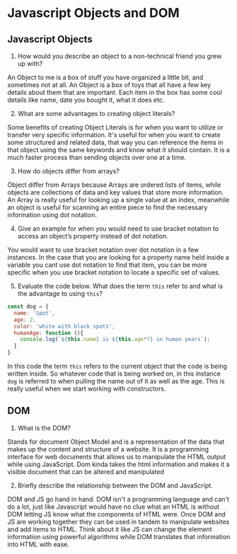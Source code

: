 # Javascript Objects and DOM

## Javascript Objects

1. How would you describe an object to a non-technical friend you grew up with?

An Object to me is a box of stuff you have organized a little bit, and sometimes not at all.
An Object is a box of toys that all have a few key details about them that are important. Each item in the box has some cool details like name, date you bought it, what it does etc.

2. What are some advantages to creating object literals?

Some benefits of creating Object Literals is for when you want to utilize or transfer very specific information. It's useful for when you want to create some structured and related data, that way you can reference the items in that object using the same keywords and know what it should contain. It is a much faster process than sending objects over one at a time.

3. How do objects differ from arrays?

Object differ from Arrays because Arrays are ordered lists of items, while objects are collections of data and key values that store more information. An Array is really useful for looking up a single value at an index, meanwhile an object is useful for scanning an entire piece to find the necessary information using dot notation.

4. Give an example for when you would need to use bracket notation to access an object’s property instead of dot notation.

You would want to use bracket notation over dot notation in a few instances. In the case that you are looking for a property name held inside a variable you cant use dot notation to find that item, you can be more specific when you use bracket notation to locate a specific set of values.

5. Evaluate the code below. What does the term `this` refer to and what is the advantage to using `this`?

```javascript
const dog = {
  name: 'Spot',
  age: 2,
  color: 'white with black spots',
  humanAge: function (){
    console.log(`${this.name} is ${this.age*7} in human years`);
  }
}
```
In this code the term `this` refers to the current object that the code is being written inside. So whatever code that is being worked on, in this instance `dog` is referred to when pulling the name out of it as well as the age. This is really useful when we start working with constructors.

## DOM

1. What is the DOM?

Stands for document Object Model and is a representation of the data that makes up the content and structure of a website. It is a programming interface for web documents that allows us to manipulate the HTML output while using JavaScript. Dom kinda takes the html information and makes it a visible document that can be altered and manipulated

2. Briefly describe the relationship between the DOM and JavaScript.

DOM and JS go hand in hand. DOM isn't a programming language and can't do a lot, just like Javascript would have no clue what an HTML is without DOM letting JS know what the components of HTML were. Once DOM and JS are working together they can be used in tandem to manipulate websites and add items to HTML. Think about it like JS can change the element information using powerful algorithms while DOM translates that information into HTML with ease.